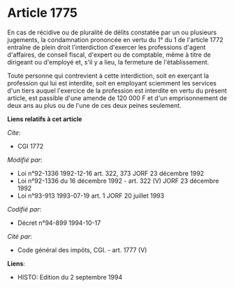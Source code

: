 # Article 1775

En cas de récidive ou de pluralité de délits constatée par un ou plusieurs jugements, la condamnation prononcée en vertu du
1° du 1 de l'article 1772 entraîne de plein droit l'interdiction d'exercer les professions d'agent d'affaires, de conseil
fiscal, d'expert ou de comptable, même à titre de dirigeant ou d'employé et, s'il y a lieu, la fermeture de l'établissement.

Toute personne qui contrevient à cette interdiction, soit en exerçant la profession qui lui est interdite, soit en employant
sciemment les services d'un tiers auquel l'exercice de la profession est interdite en vertu du présent article, est passible
d'une amende de 120 000 F et d'un emprisonnement de deux ans au plus ou de l'une de ces deux peines seulement.

**Liens relatifs à cet article**

_Cite_:

  - CGI 1772

_Modifié par_:

  - Loi n°92-1336 1992-12-16 art. 322, 373 JORF 23 décembre 1992
  - Loi n°92-1336 du 16 décembre 1992 - art. 322 (V) JORF 23 décembre 1992
  - Loi n°93-913 1993-07-19 art. 1 JORF 20 juillet 1993

_Codifié par_:

  - Décret n°94-899 1994-10-17

_Cité par_:

  - Code général des impôts, CGI. - art. 1777 (V)

**Liens**:

  - HISTO: Edition du 2 septembre 1994
